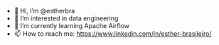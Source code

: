 - 👋 Hi, I’m @estherbra
- 👀 I’m interested in data engineering
- 🌱 I’m currently learning Apache Airflow
- 📫 How to reach me: https://www.linkedin.com/in/esther-brasileiro/

<!---
estherbra/estherbra is a ✨ special ✨ repository because its `README.md` (this file) appears on your GitHub profile.
You can click the Preview link to take a look at your changes.
--->
